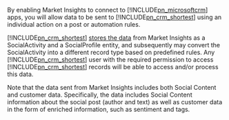By enabling Market Insights to connect to [!INCLUDE[pn_microsoftcrm](pn-microsoftcrm.md)] apps, you will allow data to be sent to [!INCLUDE[pn_crm_shortest](pn-crm-shortest.md)] using an individual action on a post or automation rules.  
  
[!INCLUDE[pn_crm_shortest](pn-crm-shortest.md)] [stores the data](https://go.microsoft.com/fwlink/p/?linkid=867082) from Market Insights as a SocialActivity and a SocialProfile entity, and subsequently may convert the SocialActivity into a different record type based on predefined rules. Any [!INCLUDE[pn_crm_shortest](pn-crm-shortest.md)] user with the required permission to access [!INCLUDE[pn_crm_shortest](pn-crm-shortest.md)] records will be able to access and/or process this data.  
  
Note that the data sent from Market Insights includes both Social Content and customer data. Specifically, the data includes Social Content information about the social post (author and text) as well as customer data in the form of enriched information, such as sentiment and tags.